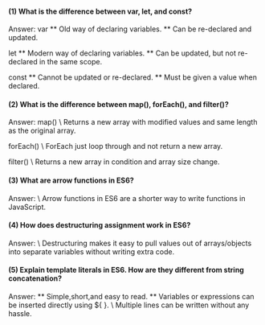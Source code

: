 #### (1) What is the difference between var, let, and const?

Answer:
var
** Old way of declaring variables.
** Can be re-declared and updated.

let
** Modern way of declaring variables.
** Can be updated, but not re-declared in the same scope.

const
** Cannot be updated or re-declared.
** Must be given a value when declared.

#### (2) What is the difference between map(), forEach(), and filter()?

Answer:
map()
\\ Returns a new array with modified values and same length as the original array.

forEach()
\\ ForEach just loop through and not return a new array.

filter()
\\ Returns a new array in condition and array size change.

#### (3) What are arrow functions in ES6?

Answer:
\\ Arrow functions in ES6 are a shorter way to write functions in JavaScript.

#### (4) How does destructuring assignment work in ES6?

Answer:
\\ Destructuring makes it easy to pull values out of arrays/objects into separate variables without writing extra code.

#### (5) Explain template literals in ES6. How are they different from string concatenation?

Answer:
** Simple,short,and easy to read.
** Variables or expressions can be inserted directly using ${ }.
\\ Multiple lines can be written without any hassle.